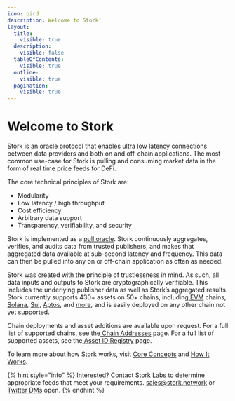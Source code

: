 ```yaml
---
icon: bird
description: Welcome to Stork!
layout:
  title:
    visible: true
  description:
    visible: false
  tableOfContents:
    visible: true
  outline:
    visible: true
  pagination:
    visible: true
---
```


# Welcome to Stork

Stork is an oracle protocol that enables ultra low latency connections between data providers and both on and off-chain applications. The most common use-case for Stork is pulling and consuming market data in the form of real time price feeds for DeFi.

The core technical principles of Stork are:

* Modularity
* Low latency / high throughput
* Cost efficiency
* Arbitrary data support
* Transparency, verifiability, and security

Stork is implemented as a [pull oracle](introduction/core-concepts.md#docs-internal-guid-4b312e7b-7fff-1147-c04b-bbaadec1a82a). Stork continuously aggregates, verifies, and audits data from trusted publishers, and makes that aggregated data available at sub-second latency and frequency. This data can then be pulled into any on or off-chain application as often as needed.

Stork was created with the principle of trustlessness in mind. As such, all data inputs and outputs to Stork are cryptographically verifiable. This includes the underlying publisher data as well as Stork’s aggregated results. Stork currently supports 430+ assets on 50+ chains, including[ EVM](https://docs.stork.network/~/changes/suDzkkK15gqdfmjDKr9z/resources/contract-addresses/evm) chains,[ Solana](https://docs.stork.network/~/changes/suDzkkK15gqdfmjDKr9z/resources/contract-addresses/solana), [Sui](https://docs.stork.network/~/changes/suDzkkK15gqdfmjDKr9z/resources/contract-addresses/sui), [Aptos](resources/contract-addresses/aptos.md), and [more](resources/contract-addresses/), and is easily deployed on any other chain not yet supported.&#x20;

Chain deployments and asset additions are available upon request. For a full list of supported chains, see the[ Chain Addresses](https://docs.stork.network/~/changes/suDzkkK15gqdfmjDKr9z/resources/contract-addresses) page. For a full list of supported assets, see the[ Asset ID Registry](https://docs.stork.network/~/changes/suDzkkK15gqdfmjDKr9z/resources/asset-id-registry) page.

To learn more about how Stork works, visit [Core Concepts](introduction/core-concepts.md) and [How It Works](introduction/how-it-works.md).

{% hint style="info" %}
Interested? Contact Stork Labs to determine appropriate feeds that meet your requirements.  [sales@stork.network](mailto:sales@stork.network) or [Twitter DMs](https://twitter.com/StorkOracle) open.
{% endhint %}

